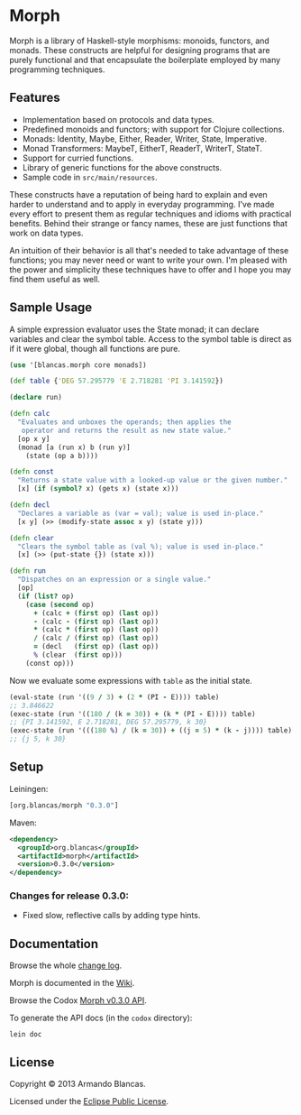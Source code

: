 # Morph

Morph is a library of Haskell-style morphisms: monoids, functors, and monads.
These constructs are helpful for designing programs that are purely functional
and that encapsulate the boilerplate employed by many programming techniques.

## Features

* Implementation based on protocols and data types.
* Predefined monoids and functors; with support for Clojure collections.
* Monads: Identity, Maybe, Either, Reader, Writer, State, Imperative.
* Monad Transformers: MaybeT, EitherT, ReaderT, WriterT, StateT.
* Support for curried functions.
* Library of generic functions for the above constructs.
* Sample code in `src/main/resources`.

These constructs have a reputation of being hard to explain and even harder to 
understand and to apply in everyday programming. I've made every effort to
present them as regular techniques and idioms with practical benefits. Behind
their strange or fancy names, these are just functions that work on data types.

An intuition of their behavior is all that's needed to take advantage of these
functions; you may never need or want to write your own. I'm pleased with the
power and simplicity these techniques have to offer and I hope you may find
them useful as well.

## Sample Usage

A simple expression evaluator uses the State monad; it can declare variables and clear the symbol table. Access to the symbol table is direct as if it were global, though all functions are pure.
```clojure
(use '[blancas.morph core monads])

(def table {'DEG 57.295779 'E 2.718281 'PI 3.141592})

(declare run)

(defn calc
  "Evaluates and unboxes the operands; then applies the
   operator and returns the result as new state value."
  [op x y]
  (monad [a (run x) b (run y)]
    (state (op a b))))

(defn const
  "Returns a state value with a looked-up value or the given number."
  [x] (if (symbol? x) (gets x) (state x)))

(defn decl
  "Declares a variable as (var = val); value is used in-place."
  [x y] (>> (modify-state assoc x y) (state y)))

(defn clear
  "Clears the symbol table as (val %); value is used in-place."
  [x] (>> (put-state {}) (state x)))

(defn run
  "Dispatches on an expression or a single value."
  [op]
  (if (list? op)
    (case (second op)
      + (calc + (first op) (last op))
      - (calc - (first op) (last op))
      * (calc * (first op) (last op))
      / (calc / (first op) (last op))
      = (decl   (first op) (last op))
      % (clear  (first op)))
    (const op)))
```

Now we evaluate some expressions with `table` as the initial state.
```clojure
(eval-state (run '((9 / 3) + (2 * (PI - E)))) table)
;; 3.846622
(exec-state (run '((180 / (k = 30)) + (k * (PI - E)))) table)
;; {PI 3.141592, E 2.718281, DEG 57.295779, k 30}
(exec-state (run '(((180 %) / (k = 30)) + ((j = 5) * (k - j)))) table)
;; {j 5, k 30}
```

## Setup

Leiningen:

```clojure
[org.blancas/morph "0.3.0"]
```

Maven:

```xml
<dependency>
  <groupId>org.blancas</groupId>
  <artifactId>morph</artifactId>
  <version>0.3.0</version>
</dependency>
```

### Changes for release 0.3.0:

* Fixed slow, reflective calls by adding type hints.

## Documentation

Browse the whole [change log](https://github.com/blancas/morph/wiki/Change-Log).

Morph is documented in the [Wiki](https://github.com/blancas/morph/wiki).

Browse the Codox [Morph v0.3.0 API](http://blancas.github.com/morph).

To generate the API docs (in the `codox` directory):

    lein doc

## License

Copyright © 2013 Armando Blancas.

Licensed under the [Eclipse Public License](http://www.eclipse.org/legal/epl-v10.html).
